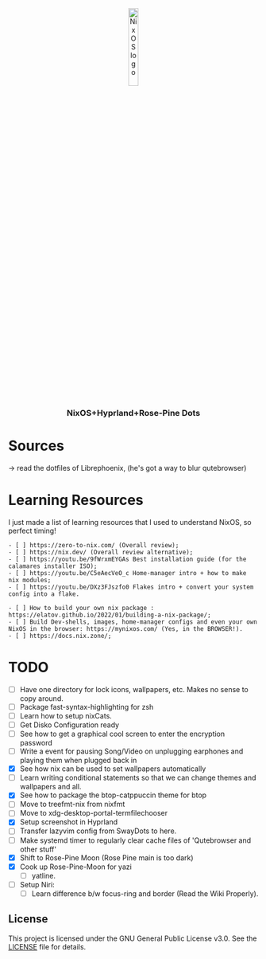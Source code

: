 <div align="center">
    <img src="https://raw.githubusercontent.com/NixOS/nixos-artwork/refs/heads/master/logo/nix-snowflake-colours.svg" alt="NixOS logo" width="20%">
</div>

<h3 align="center">
            NixOS+Hyprland+Rose-Pine Dots
</h3>

# Sources 
-> read the dotfiles of Librephoenix, (he's got a way to blur qutebrowser)

# Learning Resources
I just made a list of learning resources that I used to understand NixOS, so perfect timing!

    - [ ] https://zero-to-nix.com/ (Overall review);
    - [ ] https://nix.dev/ (Overall review alternative);
    - [ ] https://youtu.be/9fWrxmEYGAs Best installation guide (for the calamares installer ISO);
    - [ ] https://youtu.be/C5eAecVeO_c Home-manager intro + how to make nix modules;
    - [ ] https://youtu.be/DXz3FJszfo0 Flakes intro + convert your system config into a flake.

    - [ ] How to build your own nix package : https://elatov.github.io/2022/01/building-a-nix-package/;
    - [ ] Build Dev-shells, images, home-manager configs and even your own NixOS in the browser: https://mynixos.com/ (Yes, in the BROWSER!).
    - [ ] https://docs.nix.zone/;

# TODO
- [ ] Have one directory for lock icons, wallpapers, etc. Makes no sense to copy around.
- [ ] Package fast-syntax-highlighting for zsh
- [ ] Learn how to setup nixCats.
- [ ] Get Disko Configuration ready
- [ ] See how to get a graphical cool screen to enter the encryption password
- [ ] Write a event for pausing Song/Video on unplugging earphones and playing them when plugged back in
- [X] See how nix can be used to set wallpapers automatically
- [ ] Learn writing conditional statements so that we can change themes and wallpapers and all. 
- [X] See how to package the btop-catppuccin theme for btop
- [ ] Move to treefmt-nix from nixfmt
- [ ] Move to xdg-desktop-portal-termfilechooser
- [X] Setup screenshot in Hyprland
- [ ] Transfer lazyvim config from SwayDots to here.
- [ ] Make systemd timer to regularly clear cache files of 'Qutebrowser and other stuff'
- [X] Shift to Rose-Pine Moon (Rose Pine main is too dark)
- [X] Cook up Rose-Pine-Moon for yazi 
    - [ ] yatline.
- [ ] Setup Niri:
    - [ ] Learn difference b/w focus-ring and border (Read the Wiki Properly).

## License

This project is licensed under the GNU General Public License v3.0.
See the [LICENSE](./LICENSE) file for details.
